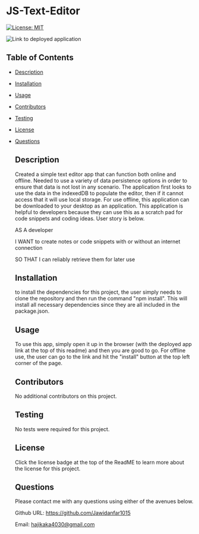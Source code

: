 # JS-Text-Editor

[![License: MIT](https://img.shields.io/badge/License-MIT-blue.svg)](https://opensource.org/licenses/MIT)

![Link to deployed application]()

## Table of Contents

- [Description](#description)

- [Installation](#installation)

- [Usage](#usage)

- [Contributors](#contributors)

- [Testing](#testing)

- [License](#license)

- [Questions](#questions)

  ## Description

  Created a simple text editor app that can function both online and offline. Needed to use a variety of data persistence options in order to ensure that data is not lost in any scenario. The application first looks to use the data in the indexedDB to populate the editor, then if it cannot access that it will use local storage. For use offline, this application can be downloaded to your desktop as an application. This application is helpful to developers because they can use this as a scratch pad for code snippets and coding ideas. User story is below.

  AS A developer

  I WANT to create notes or code snippets with or without an internet connection

  SO THAT I can reliably retrieve them for later use

  ## Installation

  to install the dependencies for this project, the user simply needs to clone the repository and then run the command "npm install". This will install all necessary dependencies since they are all included in the package.json.

  ## Usage

  To use this app, simply open it up in the browser (with the deployed app link at the top of this readme) and then you are good to go. For offline use, the user can go to the link and hit the "install" button at the top left corner of the page.

  ## Contributors

  No additional contributors on this project.

  ## Testing

  No tests were required for this project.

  ## License

  Click the license badge at the top of the ReadME to learn more about the license for this project.

  ## Questions

  Please contact me with any questions using either of the avenues below.

  Github URL: https://github.com/Jawidanfar1015

  Email: hajikaka4030@gmail.com
